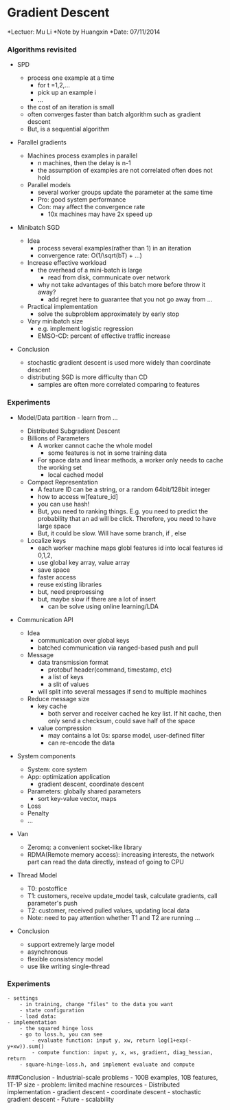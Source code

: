 Gradient Descent
================
*Lectuer: Mu Li
*Note by Huangxin
*Date: 07/11/2014

### Algorithms revisited
- SPD
	- process one example at a time
		- for t =1,2,... 
		- pick up an example i
		- ...
	- the cost of an iteration is small
	- often converges faster than batch algorithm such as gradient descent
	- But, is a sequential algorithm

- Parallel gradients
	- Machines process examples in parallel
		- n machines, then the delay is n-1
		- the assumption of examples are not correlated often does not hold
	- Parallel models
		- several worker groups update the parameter at the same time
		- Pro: good system performance
		- Con: may affect the convergence rate
			- 10x machines may have 2x speed up

- Minibatch SGD
	- Idea
		- process several examples(rather than 1) in an iteration
		- convergence rate: O(1/\sqrt(bT) + ...)
	- Increase effective workload
		- the overhead of a mini-batch is large
			- read from disk, communicate over network
		- why not take advantages of this batch more before throw it away?
			- add regret here to guarantee that you not go away from ...
	- Practical implementation
		- solve the subproblem approximately by early stop
	- Vary minibatch size
		- e.g. implement logistic regression
		- EMSO-CD: percent of effective traffic increase
- Conclusion
	- stochastic gradient descent is used more widely than coordinate descent
	- distributing SGD is more difficulty than CD
		- samples are often more correlated comparing to features

### Experiments
- Model/Data partition
		- learn from ...
	- Distributed Subgradient Descent
	- Billions of Parameters
		- A worker cannot cache the whole model
			- some features is not in some training data
		- For space data and linear methods, a worker only needs to cache the working set
			- local cached model
	- Compact Representation
		- A feature ID can be a string, or a random 64bit/128bit integer
		- how to access w[feature_id]
		- you can use hash!
		- But, you need to ranking things. E.g. you need to predict the probability that an ad will be click. Therefore, you need to have large space
		- But, it could be slow. Will have some branch, if , else
	- Localize keys
		- each worker machine maps globl features id into local features id 0,1,2,
		- use global key array, value array
		- save space
		- faster access
		- reuse existing libraries
		- but, need preproessing
		- but, maybe slow if there are a lot of insert
			- can be solve using online learning/LDA
- Communication API
	- Idea
		- communication over global keys
		- batched communication via ranged-based push and pull
	- Message
		- data transmission format
			- protobuf header(command, timestamp, etc)
			- a list of keys
			- a slit of values
		- will split into several messages if send to multiple machines
	- Reduce message size
		- key cache
			- both server and receiver cached he key list. If hit cache, then only send a checksum, could save half of the space
		- value compression
			- may contains a lot 0s: sparse model, user-defined filter
			- can re-encode the data 
- System components
	- System: core system
	- App: optimization application
		- gradient descent, coordinate descent
	- Parameters: globally shared parameters
		- sort key-value vector, maps
	- Loss
	- Penalty
	- ...

- Van
	- Zeromq: a convenient socket-like library
	- RDMA(Remote memory access): increasing interests, the network part can read the data directly, instead of going to CPU
- Thread Model
	- T0: postoffice
	- T1: customers, receive update_model task, calculate gradients, call parameter's push
	- T2: customer, received pulled values, updating local data
	- Note: need to pay attention whether T1 and T2 are running ...
- Conclusion
	- support extremely large model
	- asynchronous
	- flexible consistency model
	- use like writing single-thread

### Experiments
	- settings
		- in training, change "files" to the data you want
		- state configuration
		- load data:
	- implementation
		- the squared hinge loss
		- go to loss.h, you can see
			- evaluate function: input y, xw, return log(1+exp(-y+xw)).sum()
			- compute function: input y, x, ws, gradient, diag_hessian, return
		- square-hinge-loss.h, and implement evaluate and compute
		
###Conclusion
	- Industrial-scale problems
		- 100B examples, 10B features, 1T-1P size
		- problem: limited machine resources
	- Distributed implementation
		- gradient descent
		- coordinate descent
		- stochastic gradient descent
	- Future
		- scalability

	
			
	